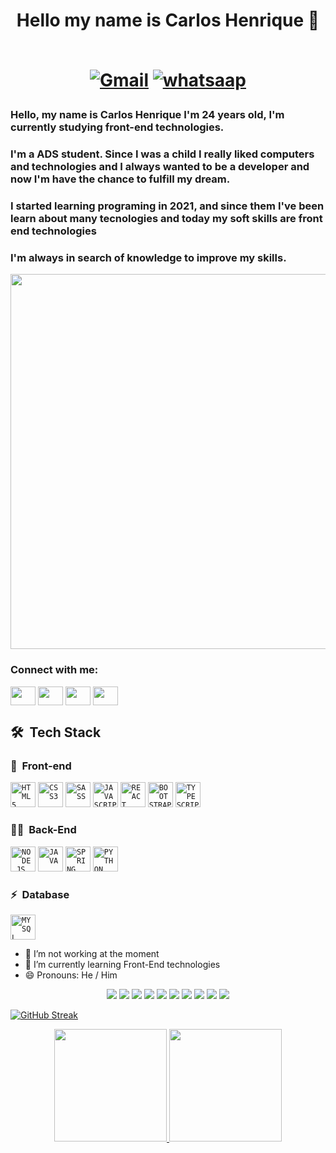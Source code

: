 <h1 align="center">Hello my name is Carlos Henrique 👋 <br><br>

[![Gmail](https://img.shields.io/badge/Gmail-D14836?style=for-the-badge&logo=gmail&logoColor=white)](krlos.henrique98@gmail.com)
[![whatsaap](https://img.shields.io/badge/WhatsApp-25D366?style=for-the-badge&logo=whatsapp&logoColor=white)](https://wa.me/5585988016020?text=Ol%C3%A1%2C+estava+dando+uma+olhada+no+seu+github+e+gostaria+de+conversar+com+voc%C3%AA%21)
  </h1>
  
  

  ### Hello, my name is <strong>Carlos Henrique</strong> I'm 24 years old, I'm currently studying front-end technologies. 
  ### I'm a ADS student. Since I was a child I really liked computers and technologies and I always wanted to be a developer and now I'm have the chance to fulfill my dream.
  ### I started learning programing  in 2021, and since them I've been learn about many tecnologies and today my soft skills are front end technologies
  ### I'm always in search of knowledge to improve my skills.
  
 
  
 <div align="center"> 
 <img src="https://media.giphy.com/media/NTur7XlVDUdqM/giphy.gif" width="600px" >
  <h3 align="left">Connect with me:</h3>
    <p align="left">
    <a href="seu link" target="blank"><img align="center" src="https://cdn.jsdelivr.net/npm/simple-icons@3.0.1/icons/twitter.svg" alt="" height="30" width="40" style="backgroundcolor: white"/></a>
    <a href="seu link" target="blank"><img align="center" src="https://cdn.jsdelivr.net/npm/simple-icons@3.0.1/icons/linkedin.svg" alt="" height="30" width="40" /></a>
    <a href="seu link" target="blank"><img align="center" src="https://cdn.jsdelivr.net/npm/simple-icons@3.0.1/icons/instagram.svg" alt="" height="30" width="40" /></a>
    <a href="seu link" target="blank"><img align="center" src="https://cdn.jsdelivr.net/npm/simple-icons@3.0.1/icons/youtube.svg" alt="" height="30" width="40" /></a>
</p>
</div>

## 🛠 &nbsp;Tech Stack
  ### 🎨 &nbsp;Front-end
  
  <code><img width="40px" src="https://cdn.jsdelivr.net/gh/devicons/devicon/icons/html5/html5-original-wordmark.svg" title = "HTML5"/></code>
  <code><img width="40px" src="https://cdn.jsdelivr.net/gh/devicons/devicon/icons/css3/css3-original-wordmark.svg" title = "CSS3"/></code>
  <code><img width="40px" src="https://cdn.jsdelivr.net/gh/devicons/devicon/icons/sass/sass-original.svg" title = "SASS"/></code>
  <code><img width="40px" src="https://cdn.jsdelivr.net/gh/devicons/devicon/icons/javascript/javascript-original.svg" title = "JAVASCRIPT"/></code>
  <code><img width="40px" src="https://cdn.jsdelivr.net/gh/devicons/devicon/icons/react/react-original.svg" title = "REACT"/></code>
  <code><img width="40px" src="https://cdn.jsdelivr.net/gh/devicons/devicon/icons/bootstrap/bootstrap-original.svg" title = "BOOTSTRAP"/></code>
  <code><img width="40px" src="https://cdn.jsdelivr.net/gh/devicons/devicon/icons/typescript/typescript-original.svg" title = "TYPESCRIPT"/></code>
  
  ### 👩‍💻 &nbsp;Back-End
  <code><img width="40px" src="https://cdn.jsdelivr.net/gh/devicons/devicon/icons/nodejs/nodejs-original.svg" title = "NODE.JS"/></code>
  <code><img width="40px" src="https://cdn.jsdelivr.net/gh/devicons/devicon/icons/java/java-original.svg" title = "JAVA"/></code>
  <code><img width="40px" src="https://cdn.jsdelivr.net/gh/devicons/devicon/icons/spring/spring-original.svg" title = "SPRING"/></code>
  <code><img width="40px" src="https://cdn.jsdelivr.net/gh/devicons/devicon/icons/python/python-original.svg" title = "PYTHON"/></code>
  
  ### ⚡ &nbsp;Database
  <code><img width="40px" src="https://cdn.jsdelivr.net/gh/devicons/devicon/icons/mysql/mysql-original.svg" title = "MYSQL"/></code>


- 🔭 I’m not working at the moment  <br>
- 🌱 I’m currently learning Front-End  technologies <br>
- 😄 Pronouns: He / Him


 <div align="center">
  
  ![](https://img.shields.io/badge/HTML5-E34F26?style=for-the-badge&logo=html5&logoColor=white)
  ![](https://img.shields.io/badge/CSS3-1572B6?style=for-the-badge&logo=css3&logoColor=white)
  ![](https://img.shields.io/badge/JavaScript-F7DF1E?style=for-the-badge&logo=javascript&logoColor=black)
  ![](https://img.shields.io/badge/Sass-CC6699?style=for-the-badge&logo=sass&logoColor=white)
  ![](https://img.shields.io/badge/Node.js-43853D?style=for-the-badge&logo=node.js&logoColor=white)
  ![](https://img.shields.io/badge/React-20232A?style=for-the-badge&logo=react&logoColor=61DAFB)
  ![](https://img.shields.io/badge/Angular-DD0031?style=for-the-badge&logo=angular&logoColor=white)
  ![](https://img.shields.io/badge/TypeScript-007ACC?style=for-the-badge&logo=typescript&logoColor=white)
  ![](https://img.shields.io/badge/Python-14354C?style=for-the-badge&logo=python&logoColor=white)
  ![](https://img.shields.io/badge/Ubuntu-E95420?style=for-the-badge&logo=ubuntu&logoColor=white)
  
  </div>

[![GitHub Streak](https://github-readme-streak-stats.herokuapp.com/?user=carlloshen)](https://git.io/streak-stats)

<div align="center">
  <a href="https://github.com/carlloshen">
  <img height="180em" src="https://github-readme-stats.vercel.app/api?username=carlloshen&theme=blue-green"/>
  <img widht="130rem"height="180em" src="https://github-readme-stats.vercel.app/api/top-langs/?username=carlloshen&theme=blue-green"/>
</div>
  
  
 
